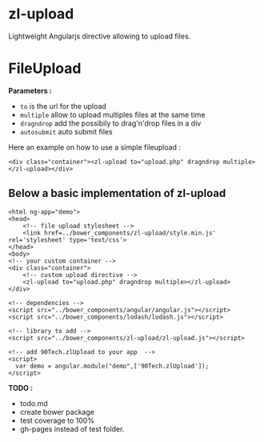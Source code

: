 # zl-upload
Lightweight Angularjs directive allowing to upload files.

# FileUpload
**Parameters :**
 - `to` is the url for the upload
 - `multiple` allow to upload multiples files at the same time
 - `dragndrop` add the possibily to drag'n'drop files in a div
 - `autosubmit` auto submit files

Here an example on how to use a simple fileupload :

`<div class="container"><zl-upload to="upload.php" dragndrop multiple></zl-upload></div>`

## Below a basic implementation of zl-upload
    <html ng-app="demo">
    <head>
	    <!-- file upload stylesheet -->
	    <link href=../bower_components/zl-upload/style.min.js' rel='stylesheet' type='text/css'>
	</head>
    <body>
	<!-- your custom container -->
	<div class="container">
		<!-- custom upload directive -->
 		<zl-upload to="upload.php" dragndrop multiple></zl-upload>
 	</div>

	<!-- dependencies -->
	<script src="../bower_components/angular/angular.js"></script>
	<script src="../bower_components/lodash/lodash.js"></script>
	
	<!-- library to add -->
	<script src="../bower_components/zl-upload/zl-upload.js"></script>
	
	<!-- add 90Tech.zlUpload to your app  -->
	<script>
	  var demo = angular.module("demo",['90Tech.zlUpload']);
	</script> 

**TODO :**
 - todo.md
 - create bower package
 - test coverage to 100%
 - gh-pages instead of test folder.
